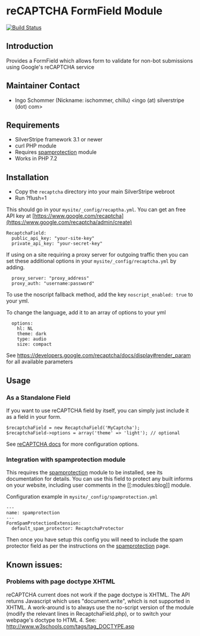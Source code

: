 # reCAPTCHA FormField Module

[![Build Status](https://secure.travis-ci.org/chillu/silverstripe-recaptcha.png)](http://travis-ci.org/chillu/silverstripe-recaptcha)

## Introduction

Provides a FormField which allows form to validate for non-bot submissions
using Google's reCAPTCHA service

## Maintainer Contact

 * Ingo Schommer (Nickname: ischommer, chillu)
   <ingo (at) silverstripe (dot) com>

## Requirements

 * SilverStripe framework 3.1 or newer
 * curl PHP module
 * Requires [spamprotection](http://silverstripe.org/spam-protection-module/) module
 * Works in PHP 7.2

## Installation

 * Copy the `recaptcha` directory into your main SilverStripe webroot
 * Run ?flush=1

This should go in your `mysite/_config/recaptha.yml`. You can get an free API key at [https://www.google.com/recaptcha](https://www.google.com/recaptcha/admin/create)

```
RecaptchaField:
  public_api_key: "your-site-key"
  private_api_key: "your-secret-key"
```

If using on a site requiring a proxy server for outgoing traffic then you can set these additional
options in your `mysite/_config/recaptcha.yml` by adding. 
```
  proxy_server: "proxy_address"
  proxy_auth: "username:password"
```

To use the noscript fallback method, add the key `noscript_enabled: true` to your yml.

To change the language, add it to an array of options to your yml
```
  options: 
    hl: NL
    theme: dark
    type: audio
    size: compact
```

See https://developers.google.com/recaptcha/docs/display#render_param for all available parameters

## Usage

### As a Standalone Field

If you want to use reCAPTCHA field by itself, you can simply just include it as a field in your form.

	$recaptchaField = new RecaptchaField('MyCaptcha');
	$recaptchaField->options = array('theme' => 'light'); // optional
	
See [reCAPTCHA docs](https://developers.google.com/recaptcha/docs/display#render_param) for more configuration options.

### Integration with spamprotection module

This requires the [spamprotection](https://github.com/silverstripe/silverstripe-spamprotection) module to be installed, see its documentation for details. You can use this field to protect any built informs on your website, including user comments in the [[:modules:blog]] module. 

Configuration example in `mysite/_config/spamprotection.yml`

	---
	name: spamprotection
	---
	FormSpamProtectionExtension:
	  default_spam_protector: RecaptchaProtector
  

Then once you have setup this config you will need to include the spam protector field as per the instructions on the [spamprotection](https://github.com/silverstripe/silverstripe-spamprotection) page.

## Known issues:

### Problems with page doctype XHTML

reCAPTCHA current does not work if the page doctype is XHTML. The API returns 
Javascript which uses "document.write", which is not supported in XHTML. 
A work-around is to always use the no-script version of the module (modify the
relevant lines in RecaptchaField.php), or to switch your webpage's doctype to 
HTML 4. See: http://www.w3schools.com/tags/tag_DOCTYPE.asp
